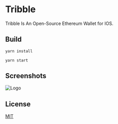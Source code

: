 # Tribble
Tribble Is An Open-Source Ethereum Wallet for IOS. 

## Build
```bash
yarn install
```
```
yarn start 
```
## Screenshots
![Logo](https://i.imgur.com/rZXHSQH.png)

## License
[MIT](https://choosealicense.com/licenses/mit/)